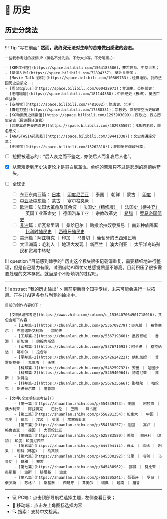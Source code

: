 # 📜 历史


## 历史分类法
----------------------

!!! Tip "写在前面"
    **然而，我终究无法对生命的苦难做出感激的姿态。**

    一些我参考过的视频UP（排名不分先后，不分大小写，不分笔画。）：

    - [KBM工作室](https://space.bilibili.com/1564183506)，蒙古世系、中华世系；
    - [星河左岸](https://space.bilibili.com/72894337)，莫卧儿帝国；
    - [Movie Talk 影谭](https://space.bilibili.com/10869763)；经典电影，我的法国历史启蒙之一；
    - [周侃侃plus](https://space.bilibili.com/600428973)；非洲史、英格兰史；
    - [老喵喵喵](https://space.bilibili.com/181144388)；中世纪史（极细）、英法百年战争；
    - [安州牧](https://space.bilibili.com/7481602)；隋唐史、北洋；
    - [青蛙刀圣](https://space.bilibili.com/17588331)；宗教史、影视架空历史解说
    - [KG动画历史档案馆](https://space.bilibili.com/1293903099)；西欧史、西方历史杂谈（搬运翻译油管）
    - [武黎嵩讲先秦两汉史](https://space.bilibili.com/402985507)；NJU的老师，顾名思义；
    - [ANASTASIA苑筠蕤](https://space.bilibili.com/394413387)；文史类讲座分享；
    - [史图馆](https://space.bilibili.com/15262818/)；我国历代疆域分享；


- [ ]  挖掘被遗忘的：“后人哀之而不鉴之，亦使后人而复哀后人也”。
- [x]  从苦难走到历史决定论才是哥白尼革命。单纯的苦难只不过是悲剧的高德纳箭头。

- [ ] 全球史
    - [ ] 东亚东南亚篇： [日本](./Japan_notes.md) ｜ [印度尼西亚](./Indonesia.md) ｜ 泰国 ｜ 朝鲜 ｜ 蒙古 ｜ [印度](./India.md) ｜
    - [ ] [中亚](./Mid_asia.md)及[中东](./Mid_east.md)篇： 蒙古 ｜ 塞尔柱突厥 ｜ 
    - [ ] [欧洲](./Europe.md)篇：[法国大革命及其余波](./Marie_antoinette.md) ｜ [法国史（精修版）](./France.md) ｜ [法国史（待补充）](./Margot.md)｜ 英国工业革命史 ｜ 德国汽车工业 ｜ 宗教改革史 ｜ [希腊](./Greece.md) ｜ [罗马帝国简史](./Roman_empire_brief_history.md)
    - [ ] [非洲](./Africa.md)篇：斯瓦希里语 ｜ 桑给巴尔 ｜ 跨撒哈拉奴隶贸易 ｜ 南非种族隔离 ｜ [比利时殖民史](./King_leopolds_ghost.md) ｜ [西班牙殖民史](./Destroy_western_india.md)
    - [ ] 美洲篇：阿兹特克 ｜ 印加 ｜ 马普切 ｜ 葡萄牙的巴西殖民地 
    - [ ] 大洋洲篇：毛利人 ｜ 地理大发现 ｜ 新西兰 ｜ 澳大利亚 ｜ 太平洋岛屿殖民和贸易中转站

!!! question "目前感到棘手的"
    历史这个板块很多记载偏重复，需要精细地进行整理，但是自己精力有限，试图借助AI帮忙又总感觉质量不够高。目前积压了很多需要处理的文本存货。就当是个不断填坑的过程吧。

---------


!!! abstract "我的历史输出"
    > 目前更新两个知乎专栏，未来可能会进行一些拓展。正在让AI更多参与到我的输出中。

    目前的创作内容如下：

    - [文明6城邦考证](https://www.zhihu.com/column/c_1536407064901718016)，共包含如下内容：
        - [工邦篇-1](https://zhuanlan.zhihu.com/p/536709279)：奥克兰 ｜ 布鲁塞尔 ｜ 布宜诺斯艾利斯 ｜ 加的夫
        - [工邦篇-2](https://zhuanlan.zhihu.com/p/536719860): 墨西哥城 ｜ 香港 ｜ 新加坡 ｜ 约翰内斯堡
        - [军邦篇-1](https://zhuanlan.zhihu.com/p/537671093)：阿卡德 ｜ 格拉纳达 ｜ 喀布尔 ｜ 拉合尔
        - [军邦篇-2](https://zhuanlan.zhihu.com/p/542624222): 纳札加姆 ｜ 普雷斯拉夫 ｜ 瓦莱塔 ｜ 沃林
        - [科邦篇-1](https://zhuanlan.zhihu.com/p/543259732): 安善 ｜ 哈图沙
        - [科邦篇-2](https://zhuanlan.zhihu.com/p/546940964): 博洛尼亚 ｜ 非斯 ｜ 米特拉
        - [科邦篇-3](https://zhuanlan.zhihu.com/p/567635666): 那烂陀 ｜ 帕伦克 ｜ 斯德哥尔摩 ｜ 塔鲁加

    - [文明6全文明标志考证]()
        - [第一篇](https://zhuanlan.zhihu.com/p/554539473): 美国 ｜ 阿拉伯 ｜ 澳大利亚 ｜ 阿兹特克 ｜ 巴比伦 ｜ 巴西 ｜ 拜占庭
        - [第二篇](https://zhuanlan.zhihu.com/p/558281354)：加拿大 ｜ 中国 ｜ 克里 ｜ 荷兰 ｜ 埃及 ｜ 英国 ｜ 埃塞俄比亚
        - [第三篇](https://zhuanlan.zhihu.com/p/554168257): 法国 ｜ 高卢 ｜ 格鲁吉亚 ｜ 德国 ｜ 大哥伦比亚
        - [第四篇](https://zhuanlan.zhihu.com/p/625783580)：希腊｜ 匈牙利｜ 印加｜ 印度｜印度尼西亚
        - [第五篇](https://zhuanlan.zhihu.com/p/644794111)：日本 ｜ 高棉 ｜ 刚果 ｜ 朝鲜（韩国） ｜ 马其顿
        - [第六篇](https://zhuanlan.zhihu.com/p/645330292)：马里 ｜ 毛利 ｜ 马普切 ｜ 玛雅 ｜ 蒙古
        - [第七篇](https://zhuanlan.zhihu.com/p/645430962)： 挪威 ｜ 努比亚 ｜ 奥斯曼 ｜ 波斯 ｜ 腓尼基 ｜ 波兰
        - [第八篇](https://zhuanlan.zhihu.com/p/651205241): 葡萄牙 ｜ 罗马 ｜ 俄罗斯 ｜ 苏格兰 ｜ 斯基泰 ｜ 西班牙 ｜ 苏美尔 ｜ 瑞典 ｜ 越南 ｜ 祖鲁

----------

- 💻 PC端：点击顶部导航栏选择主题，左侧查看目录；
- 📱 移动端：点击左上角图标选择内容；
- 🔍 搜索：支持中文检索。